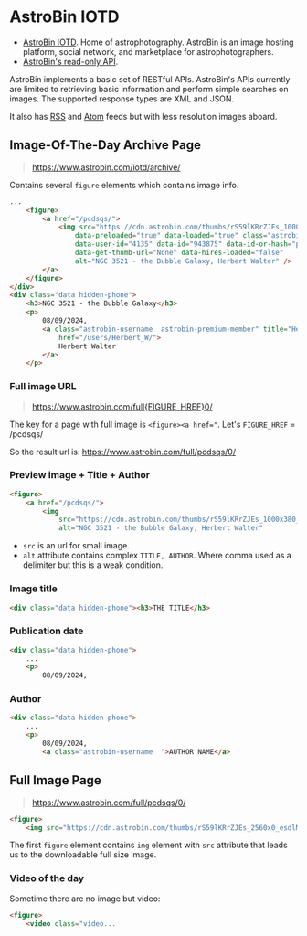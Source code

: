 # AstroBin IOTD

- [AstroBin IOTD](https://www.astrobin.com/iotd/archive/). Home of astrophotography. AstroBin is an image hosting platform, social network, and marketplace for astrophotographers.
- [AstroBin's read-only API](https://www.astrobin.com/help/api/).

AstroBin implements a basic set of RESTful APIs. AstroBin's APIs currently are limited to retrieving basic information and perform simple searches on images. The supported response types are XML and JSON.

It also has [RSS](https://www.astrobin.com/iotd/rss/iotd) and [Atom](https://www.astrobin.com/iotd/atom/iotd) feeds but with less resolution images aboard.

## Image-Of-The-Day Archive Page

> https://www.astrobin.com/iotd/archive/

Contains several `figure` elements which contains image info.

```html
...
    <figure>
        <a href="/pcdsqs/">
            <img src="https://cdn.astrobin.com/thumbs/rS59lKRrZJEs_1000x380_Yd0PTaOB.jpg"
                data-preloaded="true" data-loaded="true" class="astrobin-image" width="1000" height="380"
                data-user-id="4135" data-id="943875" data-id-or-hash="pcdsqs" data-alias="iotd" data-revision="0"
                data-get-thumb-url="None" data-hires-loaded="false"
                alt="NGC 3521 - the Bubble Galaxy, Herbert Walter" />
        </a>
    </figure>
</div>
<div class="data hidden-phone">
    <h3>NGC 3521 - the Bubble Galaxy</h3>
    <p>
        08/09/2024,
        <a class="astrobin-username  astrobin-premium-member" title="Herbert Walter (Herbert_W): Premium member"
            href="/users/Herbert_W/">
            Herbert Walter
        </a>
    </p>
```

### Full image URL

> https://www.astrobin.com/full{FIGURE_HREF}0/

The key for a page with full image is `<figure><a href="`. Let's `FIGURE_HREF` = /pcdsqs/

So the result url is: https://www.astrobin.com/full/pcdsqs/0/

### Preview image + Title + Author

```html
<figure>
    <a href="/pcdsqs/">
        <img
            src="https://cdn.astrobin.com/thumbs/rS59lKRrZJEs_1000x380_Yd0PTaOB.jpg"
            alt="NGC 3521 - the Bubble Galaxy, Herbert Walter"
```

- `src` is an url for small image.
- `alt` attribute contains complex `TITLE, AUTHOR`. Where comma used as a delimiter but this is a weak condition.

### Image title

```html
<div class="data hidden-phone"><h3>THE TITLE</h3>
```

### Publication date

```html
<div class="data hidden-phone">
    ...
    <p>
        08/09/2024,
```

### Author

```html
<div class="data hidden-phone">
    ...
    <p>
        08/09/2024,
        <a class="astrobin-username  ">AUTHOR NAME</a>
```

## Full Image Page

> https://www.astrobin.com/full/pcdsqs/0/

```html
<figure>
    <img src="https://cdn.astrobin.com/thumbs/rS59lKRrZJEs_2560x0_esdlMP5Y.jpg"
```

The first `figure` element contains `img` element with `src` attribute that leads us to the downloadable full size image.

### Video of the day

Sometime there are no image but video:

```html
<figure>
    <video class="video...
```
